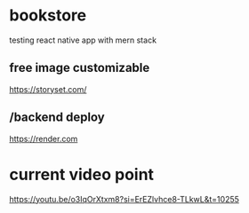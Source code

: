 # bookstore
testing react native app with mern stack

## free image customizable
https://storyset.com/

## /backend deploy
https://render.com


# current video point
https://youtu.be/o3IqOrXtxm8?si=ErEZlvhce8-TLkwL&t=10255
